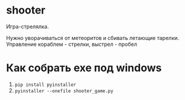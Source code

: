 # shooter

Игра-стрелялка.

Нужно уворачиваться от метеоритов и сбивать летающие тарелки.
Управление кораблем - стрелки, выстрел - пробел

# Как собрать exe под windows

1. `pip install pyinstaller`
2. `pyinstaller --onefile shooter_game.py`
